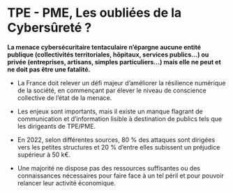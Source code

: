 # TPE - PME, Les oubliées de la Cybersûreté ?


**La menace cybersécuritaire tentaculaire n’épargne aucune entité publique (collectivités territoriales, hôpitaux, services publics…) ou privée (entreprises, artisans, simples particuliers…) mais elle ne peut et ne doit pas être une fatalité.**

* La France doit relever un défi majeur d’améliorer la résilience numérique de la société, en commençant par élever le niveau de conscience collective de l’état de la menace.




* Les enjeux sont importants, mais il existe un manque flagrant de communication et d’information lisible à destination de publics tels que les dirigeants de TPE/PME.

* En 2022, selon différentes sources, 80 % des attaques sont dirigées vers les petites structures et 20 % d’entre elles subissent un préjudice supérieur à 50 k€.
* Une majorité ne dispose pas des ressources suffisantes ou des connaissances nécessaires pour faire face à un tel péril et pour pouvoir relancer leur activité économique.
